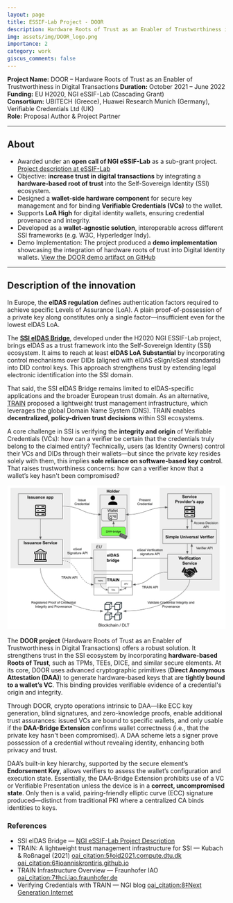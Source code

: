 ```yaml
---
layout: page
title: ESSIF-Lab Project - DOOR 
description: Hardware Roots of Trust as an Enabler of Trustworthiness in Digital Transactions
img: assets/img/DOOR_logo.png
importance: 2
category: work
giscus_comments: false
---
```

 
**Project Name:** DOOR – Hardware Roots of Trust as an Enabler of Trustworthiness in Digital Transactions
**Duration:** October 2021 – June 2022  
**Funding:** EU H2020, NGI eSSIF-Lab (Cascading Grant)  
**Consortium:** UBITECH (Greece), Huawei Research Munich (Germany), Verifiable Credentials Ltd (UK)  
**Role:** Proposal Author & Project Partner   

---

## About

- Awarded under an **open call of NGI eSSIF-Lab** as a sub-grant project.  [Project description at eSSIF-Lab](https://essif-lab.eu/hardware-roots-of-trust-as-an-enabler-of-trustworthiness-in-digital-transactions-by-ubitech/)
- Objective: **increase trust in digital transactions** by integrating a **hardware-based root of trust** into the Self-Sovereign Identity (SSI) ecosystem.  
- Designed a **wallet-side hardware component** for secure key management and for binding **Verifiable Credentials (VCs)** to the wallet.  
- Supports **LoA High** for digital identity wallets, ensuring credential provenance and integrity.  
- Developed as a **wallet-agnostic solution**, interoperable across different SSI frameworks (e.g. W3C, Hyperledger Indy).  
- Demo Implementation: The project produced a **demo implementation** showcasing the integration of hardware roots of trust into Digital Identity wallets.  [View the DOOR demo artifact on GitHub](https://github.com/Door-project/videos/releases/tag/Demo)

---

## Description of the innovation
  
In Europe, the **eIDAS regulation** defines authentication factors required to achieve specific Levels of Assurance (LoA). A plain proof-of-possession of a private key along constitutes only a single factor—insufficient even for the lowest eIDAS LoA.

The **[SSI eIDAS Bridge](https://essif-lab.eu)**, developed under the H2020 NGI ESSIF-Lab project, brings eIDAS as a trust framework into the Self-Sovereign Identity (SSI) ecosystem. It aims to reach at least **eIDAS LoA Substantial** by incorporating control mechanisms over DIDs (aligned with eIDAS eSign/eSeal standards) into DID control keys. This approach strengthens trust by extending legal electronic identification into the SSI domain.

That said, the SSI eIDAS Bridge remains limited to eIDAS-specific applications and the broader European trust domain. As an alternative, [TRAIN](https://ngi.eu/funded_solution/essi_ioc_38/) proposed a lightweight trust management infrastructure, which leverages the global Domain Name System (DNS). TRAIN enables **decentralized, policy-driven trust decisions** within SSI ecosystems.

A core challenge in SSI is verifying the **integrity and origin** of Verifiable Credentials (VCs): how can a verifier be certain that the credentials truly belong to the claimed entity? Technically, users (as Identity Owners) control their VCs and DIDs through their wallets—but since the private key resides solely with them, this implies **sole reliance on software-based key control**. That raises trustworthiness concerns: how can a verifier know that a wallet’s key hasn't been compromised?

<img src="/assets/img/DOOR_essif.png" width="700">

The **DOOR project** (Hardware Roots of Trust as an Enabler of Trustworthiness in Digital Transactions) offers a robust solution. It strengthens trust in the SSI ecosystem by incorporating **hardware-based Roots of Trust**, such as TPMs, TEEs, DICE, and similar secure elements. At its core, DOOR uses advanced cryptographic primitives (**Direct Anonymous Attestation (DAA)**) to generate hardware-based keys that are **tightly bound to a wallet’s VC**. This binding provides verifiable evidence of a credential's origin and integrity.

Through DOOR, crypto operations intrinsic to DAA—like ECC key generation, blind signatures, and zero-knowledge proofs, enable additional trust assurances: issued VCs are bound to specific wallets, and only usable if the **DAA-Bridge Extension** confirms wallet correctness (i.e., that the private key hasn't been compromised). A DAA scheme lets a signer prove possession of a credential without revealing identity, enhancing both privacy and trust.

DAA’s built-in key hierarchy, supported by the secure element’s **Endorsement Key**, allows verifiers to assess the wallet’s configuration and execution state. Essentially, the DAA-Bridge Extension prohibits use of a VC or Verifiable Presentation unless the device is in a **correct, uncompromised state**. Only then is a valid, pairing-friendly elliptic curve (ECC) signature produced—distinct from traditional PKI where a centralized CA binds identities to keys.



### References

- SSI eIDAS Bridge — [NGI eSSIF-Lab Project Description](https://essif-lab.eu)  
- TRAIN: A lightweight trust management infrastructure for SSI — Kubach & Roßnagel (2021)  [oai_citation:5‡oid2021.compute.dtu.dk](https://oid2021.compute.dtu.dk/Kubach%20Rossnagel%20OID%202021%20Trust%20Infrastructure%20for%20SSI.pdf?utm_source=chatgpt.com) [oai_citation:6‡ioanniskrontiris.github.io](https://ioanniskrontiris.github.io/projects/2_project/?utm_source=chatgpt.com)  
- TRAIN Infrastructure Overview — Fraunhofer IAO  [oai_citation:7‡hci.iao.fraunhofer.de](https://www.hci.iao.fraunhofer.de/de/identity-management/identity-und-accessmanagement/TRAIN_EN.html?utm_source=chatgpt.com)  
- Verifying Credentials with TRAIN — NGI blog  [oai_citation:8‡Next Generation Internet](https://ngi.eu/blog/2022/07/28/verifying-identity-management-credentials-with-train/?utm_source=chatgpt.com)